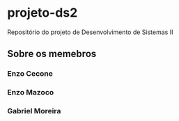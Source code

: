 # projeto-ds2
Repositório do projeto de Desenvolvimento de Sistemas II

## Sobre os memebros

### Enzo Cecone 
### Enzo Mazoco
### Gabriel Moreira
